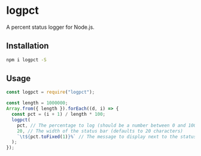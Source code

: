 # logpct
A percent status logger for Node.js.

## Installation
```bash
npm i logpct -S
```

## Usage
```js
const logpct = require("logpct");

const length = 1000000;
Array.from({ length }).forEach((d, i) => {
  const pct = (i + 1) / length * 100;
  logpct(
    pct, // The percentage to log (should be a number between 0 and 100)
    20, // The width of the status bar (defaults to 20 characters)
    `\t${pct.toFixed(1)}%` // The message to display next to the status bar (defaults to what you see here)
  );
});
```